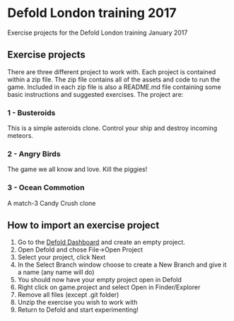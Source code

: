 # Defold London training 2017
Exercise projects for the Defold London training January 2017

## Exercise projects
There are three different project to work with. Each project is contained within a zip file. The zip file contains all of the assets and code to run the game. Included in each zip file is also a README.md file containing some basic instructions and suggested exercises. The project are:

### 1 - Busteroids
This is a simple asteroids clone. Control your ship and destroy incoming meteors.

### 2 - Angry Birds
The game we all know and love. Kill the piggies!

### 3 - Ocean Commotion
A match-3 Candy Crush clone

## How to import an exercise project
1. Go to the [Defold Dashboard](http://www.dashboard.defold.com) and create an empty project.
2. Open Defold and chose File->Open Project
3. Select your project, click Next
4. In the Select Branch window choose to create a New Branch and give it a name (any name will do)
5. You should now have your empty project open in Defold
6. Right click on game.project and select Open in Finder/Explorer
7. Remove all files (except .git folder)
8. Unzip the exercise you wish to work with
9. Return to Defold and start experimenting!